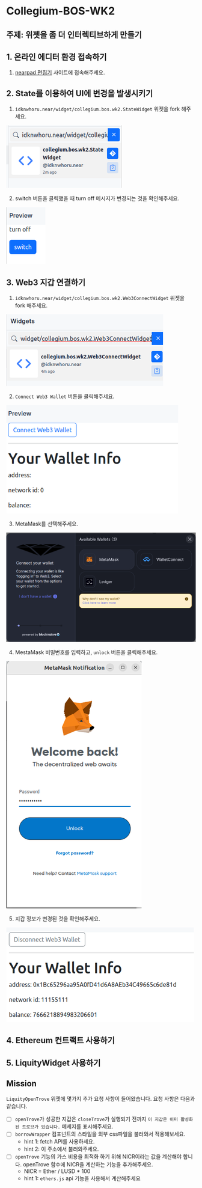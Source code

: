 # Collegium-BOS-WK2

## 주제: 위젯을 좀 더 인터렉티브하게 만들기

## 1. 온라인 에디터 환경 접속하기
1. [nearpad 편집기](https://nearpad.dev/editor) 사이트에 접속해주세요.

## 2. State를 이용하여 UI에 변경을 발생시키기
1. `idknwhoru.near/widget/collegium.bos.wk2.StateWidget` 위젯을 fork 해주세요.

![search_state_widget](search_state_widget.png)

2. switch 버튼을 클릭했을 때 turn off 메시지가 변경되는 것을 확인해주세요.

![state_widget text](state_widget.png)

## 3. Web3 지갑 연결하기
1. `idknwhoru.near/widget/collegium.bos.wk2.Web3ConnectWidget` 위젯을 fork 해주세요.

![search_web3_connect_widget](search_web3_connect_widget.png)

2. `Connect Web3 Wallet` 버튼을 클릭해주세요.

![connect_web3_wallet_button](connect_web3_wallet_button.png)

3. MetaMask를 선택해주세요.

![select_wallet](select_wallet.png)

4. MestaMask 비밀번호를 입력하고, `unlock` 버튼을 클릭해주세요.

![unlock_metamask](unlock_metamask.png)

5. 지갑 정보가 변경된 것을 확인해주세요.

![wallet_info](wallet_info.png)

## 4. Ethereum 컨트랙트 사용하기

## 5. LiquityWidget 사용하기


## Mission
`LiquityOpenTrove` 위젯에 몇가지 추가 요청 사항이 들어왔습니다.
요청 사항은 다음과 같습니다. 
- [ ] `openTrove`가 성공한 지갑은 `closeTrove`가 실행되기 전까지 `이 지갑은 이미 활성화된 트로브가 있습니다.` 메세지를 표시해주세요.
- [ ] `borrowWrapper` 컴포넌트의 스타일을 외부 css파일을 불러와서 적용해보세요.
    - hint 1: fetch API를 사용하세요.
    - hint 2: 이 주소에서 불러와주세요.
- [ ] `openTrove` 기능의 가스 비용을 최적화 하기 위해 NICR이라는 값을 계산해야 합니다. openTrove 함수에 NICR을 계산하는 기능을 추가해주세요.
    - NICR = Ether / LUSD * 100
    - hint 1: `ethers.js` api 기능을 사용해서 계산해주세요